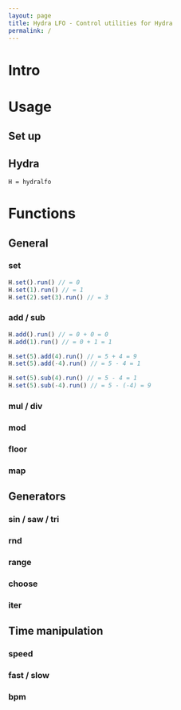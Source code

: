 ```yaml
---
layout: page
title: Hydra LFO - Control utilities for Hydra
permalink: /
---
```


# Intro

# Usage

## Set up

## Hydra

```
H = hydralfo
```

# Functions

## General

### set

```javascript
H.set().run() // = 0
H.set(1).run() // = 1
H.set(2).set(3).run() // = 3
```

### add / sub

```javascript
H.add().run() // = 0 + 0 = 0
H.add(1).run() // = 0 + 1 = 1

H.set(5).add(4).run() // = 5 + 4 = 9
H.set(5).add(-4).run() // = 5 - 4 = 1

H.set(5).sub(4).run() // = 5 - 4 = 1
H.set(5).sub(-4).run() // = 5 - (-4) = 9
```

### mul / div

### mod

### floor

### map

## Generators

### sin / saw / tri

### rnd

### range

### choose

### iter

## Time manipulation

### speed

### fast / slow

### bpm

